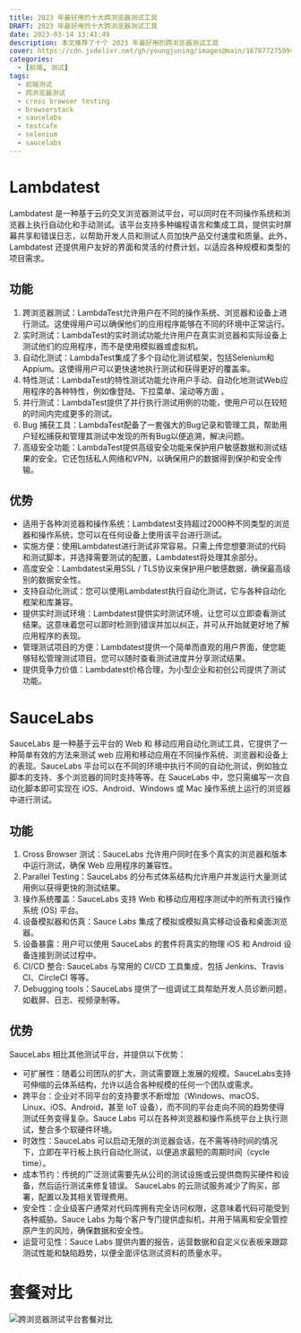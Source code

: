 ```yaml
---
title: 2023 年最好用的十大跨浏览器测试工具
DRAFT: 2023 年最好用的十大跨浏览器测试工具
date: 2023-03-14 13:41:49
description: 本文推荐了十个 2023 年最好用的跨浏览器测试工具
cover: https://cdn.jsdelivr.net/gh/youngjuning/images@main/1678772759942.png
categories:
  - [前端, 测试]
tags:
  - 前端测试
  - 跨浏览器测试
  - cross browser testing
  - browserstack
  - saucelabs
  - testcafe
  - selenium
  - saucelabs
---
```


<ins class="adsbygoogle" style="display:block; text-align:center;"  data-ad-layout="in-article" data-ad-format="fluid" data-ad-client="ca-pub-7962287588031867" data-ad-slot="2542544532"></ins><script> (adsbygoogle = window.adsbygoogle || []).push({});</script>

# Lambdatest

Lambdatest 是一种基于云的交叉浏览器测试平台，可以同时在不同操作系统和浏览器上执行自动化和手动测试。该平台支持多种编程语言和集成工具，提供实时屏幕共享和错误日志，以帮助开发人员和测试人员加快产品交付速度和质量。此外，Lambdatest 还提供用户友好的界面和灵活的付费计划，以适应各种规模和类型的项目需求。

## 功能

1. 跨浏览器测试：LambdaTest允许用户在不同的操作系统、浏览器和设备上进行测试。这使得用户可以确保他们的应用程序能够在不同的环境中正常运行。
2. 实时测试：LambdaTest的实时测试功能允许用户在真实浏览器和实际设备上测试他们的应用程序，而不是使用模拟器或虚拟机。
3. 自动化测试：LambdaTest集成了多个自动化测试框架，包括Selenium和Appium。这使得用户可以更快速地执行测试和获得更好的覆盖率。
4. 特性测试：LambdaTest的特性测试功能允许用户手动、自动化地测试Web应用程序的各种特性，例如像登陆、下拉菜单、滚动等方面 。
5. 并行测试：LambdaTest提供了并行执行测试用例的功能，使用户可以在较短的时间内完成更多的测试。
6. Bug 捕获工具：LambdaTest配备了一套强大的Bug记录和管理工具，帮助用户轻松捕获和管理其测试中发现的所有Bug以便追溯，解决问题。
7. 高级安全功能：LambdaTest提供高级安全功能来保护用户敏感数据和测试结果的安全。它还包括私人网络和VPN，以确保用户的数据得到保护和安全传输。

## 优势

- 适用于各种浏览器和操作系统：Lambdatest支持超过2000种不同类型的浏览器和操作系统，您可以在任何设备上使用该平台进行测试。
- 实施方便：使用Lambdatest进行测试非常容易。只需上传您想要测试的代码和测试脚本，并选择需要测试的配置，Lambdatest将处理其余部分。
- 高度安全：Lambdatest采用SSL / TLS协议来保护用户敏感数据，确保最高级别的数据安全性。
- 支持自动化测试：您可以使用Lambdatest执行自动化测试，它与各种自动化框架和库兼容。
- 提供实时测试环境：Lambdatest提供实时测试环境，让您可以立即查看测试结果。这意味着您可以即时检测到错误并加以纠正，并可从开始就更好地了解应用程序的表现。
- 管理测试项目的方便：Lambdatest提供一个简单而直观的用户界面，使您能够轻松管理测试项目。您可以随时查看测试进度并分享测试结果。
- 提供竞争力价值：Lambdatest价格合理，为小型企业和初创公司提供了测试功能。

# SauceLabs

SauceLabs 是一种基于云平台的 Web 和 移动应用自动化测试工具，它提供了一种简单有效的方法来测试 web 应用和移动应用在不同操作系统、浏览器和设备上的表现。SauceLabs 平台可以在不同的环境中执行不同的自动化测试，例如独立脚本的支持、多个浏览器的同时支持等等。在 SauceLabs 中，您只需编写一次自动化脚本即可实现在 iOS、Android、Windows 或 Mac 操作系统上运行的浏览器中进行测试。

## 功能

1. Cross Browser 测试：SauceLabs 允许用户同时在多个真实的浏览器和版本中运行测试，确保 Web 应用程序的兼容性。
1. Parallel Testing：SauceLabs 的分布式体系结构允许用户并发运行大量测试用例以获得更快的测试结果。
1. 操作系统覆盖：SauceLabs 支持 Web 和移动应用程序测试中的所有流行操作系统 (OS) 平台。
1. 设备模拟器和仿真：Sauce Labs 集成了模拟或模拟真实移动设备和桌面浏览器。
1. 设备暴露：用户可以使用 SauceLabs 的套件将真实的物理 iOS 和 Android 设备连接到测试过程中。
1. CI/CD 整合: SauceLabs 与常用的 CI/CD 工具集成，包括 Jenkins、Travis CI、CircleCI 等等。
1. Debugging tools：SauceLabs 提供了一组调试工具帮助开发人员诊断问题，如截屏、日志、视频录制等。

## 优势

SauceLabs 相比其他测试平台，并提供以下优势：

- 可扩展性：随着公司团队的扩大，测试需要跟上发展的规模。SauceLabs支持可伸缩的云体系结构，允许以适合各种规模的任何一个团队或需求。
- 跨平台：企业对不同平台的支持要求不断增加（Windows、macOS、Linux、iOS、Android，甚至 IoT 设备），而不同的平台走向不同的趋势使得测试任务变得复杂。Sauce Labs 可以在各种浏览器和操作系统平台上执行测试，整合多个软硬件环境。
- 时效性：SauceLabs 可以启动无限的浏览器会话，在不需等待时间的情况下，立即在平行板上执行自动化测试，以便追求最短的周期时间（cycle time）。
- 成本节约：传统的广泛测试需要先从公司的测试设施或云提供商购买硬件和设备，然后运行测试来修复错误。 SauceLabs 的云测试服务减少了购买，部署，配置以及其相关管理费用。
- 安全性：企业级客户通常对代码库拥有完全访问权限，这意味着代码可能受到各种威胁。Sauce Labs 为每个客户专门提供虚拟机，并用于隔离和安全管控原产生的风险，确保数据和安全性。
- 运营可见性：Sauce Labs 提供内置的报告，运营数据和自定义仪表板来跟踪测试性能和缺陷趋势，以便全面评估测试资料的质量水平。

# 套餐对比

![跨浏览器测试平台套餐对比](https://cdn.jsdelivr.net/gh/youngjuning/images@main/1678943419739.png)
